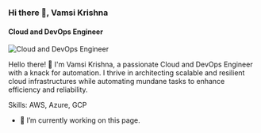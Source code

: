 ### Hi there 👋, Vamsi Krishna
#### Cloud and DevOps Engineer
![Cloud and DevOps Engineer](https://arturssmirnovs.github.io/github-profile-readme-generator/images/banner.png)

Hello there! 👋 I'm Vamsi Krishna, a passionate Cloud and DevOps Engineer with a knack for automation. I thrive in architecting scalable and resilient cloud infrastructures while automating mundane tasks to enhance efficiency and reliability.

Skills: AWS, Azure, GCP

- 🔭 I’m currently working on this page. 




